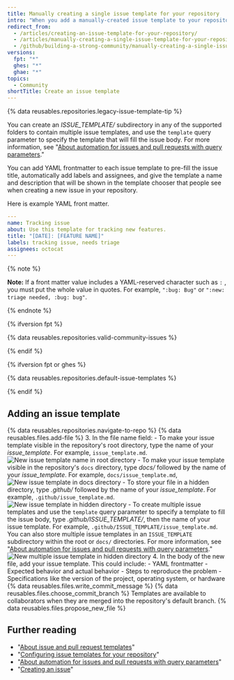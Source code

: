 ```yaml
---
title: Manually creating a single issue template for your repository
intro: "When you add a manually-created issue template to your repository, project contributors will automatically see the template's contents in the issue body."
redirect_from:
  - /articles/creating-an-issue-template-for-your-repository/
  - /articles/manually-creating-a-single-issue-template-for-your-repository
  - /github/building-a-strong-community/manually-creating-a-single-issue-template-for-your-repository
versions:
  fpt: "*"
  ghes: "*"
  ghae: "*"
topics:
  - Community
shortTitle: Create an issue template
---
```


{% data reusables.repositories.legacy-issue-template-tip %}

You can create an _ISSUE_TEMPLATE/_ subdirectory in any of the supported folders to contain multiple issue templates, and use the `template` query parameter to specify the template that will fill the issue body. For more information, see "[About automation for issues and pull requests with query parameters](/articles/about-automation-for-issues-and-pull-requests-with-query-parameters)."

You can add YAML frontmatter to each issue template to pre-fill the issue title, automatically add labels and assignees, and give the template a name and description that will be shown in the template chooser that people see when creating a new issue in your repository.

Here is example YAML front matter.

```yaml
---
name: Tracking issue
about: Use this template for tracking new features.
title: "[DATE]: [FEATURE NAME]"
labels: tracking issue, needs triage
assignees: octocat
---
```

{% note %}

**Note:** If a front matter value includes a YAML-reserved character such as `:` , you must put the whole value in quotes. For example, `":bug: Bug"` or `":new: triage needed, :bug: bug"`.

{% endnote %}

{% ifversion fpt %}

{% data reusables.repositories.valid-community-issues %}

{% endif %}

{% ifversion fpt or ghes %}

{% data reusables.repositories.default-issue-templates %}

{% endif %}

## Adding an issue template

{% data reusables.repositories.navigate-to-repo %}
{% data reusables.files.add-file %} 3. In the file name field: - To make your issue template visible in the repository's root directory, type the name of your _issue_template_. For example, `issue_template.md`.
![New issue template name in root directory](/assets/images/help/repository/issue-template-file-name.png) - To make your issue template visible in the repository's `docs` directory, type _docs/_ followed by the name of your _issue_template_. For example, `docs/issue_template.md`,
![New issue template in docs directory](/assets/images/help/repository/issue-template-file-name-docs.png) - To store your file in a hidden directory, type _.github/_ followed by the name of your _issue_template_. For example, `.github/issue_template.md`.
![New issue template in hidden directory](/assets/images/help/repository/issue-template-hidden-directory.png) - To create multiple issue templates and use the `template` query parameter to specify a template to fill the issue body, type _.github/ISSUE_TEMPLATE/_, then the name of your issue template. For example, `.github/ISSUE_TEMPLATE/issue_template.md`. You can also store multiple issue templates in an `ISSUE_TEMPLATE` subdirectory within the root or `docs/` directories. For more information, see "[About automation for issues and pull requests with query parameters](/articles/about-automation-for-issues-and-pull-requests-with-query-parameters)."
![New multiple issue template in hidden directory](/assets/images/help/repository/issue-template-multiple-hidden-directory.png) 4. In the body of the new file, add your issue template. This could include: - YAML frontmatter - Expected behavior and actual behavior - Steps to reproduce the problem - Specifications like the version of the project, operating system, or hardware
{% data reusables.files.write_commit_message %}
{% data reusables.files.choose_commit_branch %} Templates are available to collaborators when they are merged into the repository's default branch.
{% data reusables.files.propose_new_file %}

## Further reading

- "[About issue and pull request templates](/articles/about-issue-and-pull-request-templates)"
- "[Configuring issue templates for your repository](/articles/configuring-issue-templates-for-your-repository)"
- "[About automation for issues and pull requests with query parameters](/articles/about-automation-for-issues-and-pull-requests-with-query-parameters)"
- "[Creating an issue](/articles/creating-an-issue)"
